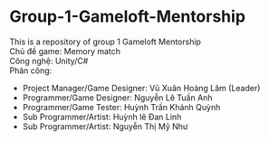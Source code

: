 # Group-1-Gameloft-Mentorship
This is a repository of group 1 Gameloft Mentorship\
Chủ đề game: Memory match\
Công nghệ: Unity/C#\
Phân công:
+ Project Manager/Game Designer: Vũ Xuân Hoàng Lâm (Leader)
+ Programmer/Game Designer: Nguyễn Lê Tuấn Anh
+ Programmer/Game Tester: Huỳnh Trần Khánh Quỳnh
+ Sub Programmer/Artist: Huỳnh lê Đan Linh
+ Sub Programmer/Artist: Nguyễn Thị Mỹ Như
